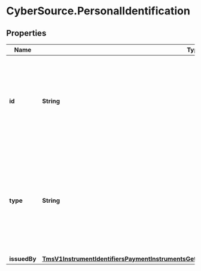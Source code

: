 # CyberSource.PersonalIdentification

## Properties
Name | Type | Description | Notes
------------ | ------------- | ------------- | -------------
**id** | **String** | Customer&#39;s identification number.  **Important**: Contact your TeleCheck representative to learn whether this field is required or optional.  | [optional] 
**type** | **String** | Type of personal identification.  **Important**: Contact your TeleCheck representative to learn whether this field is required or optional.  Valid values: - driver license  | [optional] 
**issuedBy** | [**TmsV1InstrumentIdentifiersPaymentInstrumentsGet200ResponseEmbeddedBuyerInformationIssuedBy**](TmsV1InstrumentIdentifiersPaymentInstrumentsGet200ResponseEmbeddedBuyerInformationIssuedBy.md) |  | [optional] 



